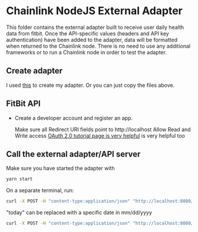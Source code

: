 # Chainlink NodeJS External Adapter

This folder contains the external adapter built to receive user daily health data from fitbit. Once the API-specific values (headers and API key authentication) have been added to the adapter, data will be formatted when returned to the Chainlink node. There is no need to use any additional frameworks or to run a Chainlink node in order to test the adapter.
## Create adapter
I used [this](https://github.com/thodges-gh/CL-EA-NodeJS-Template "CL-EA-NodeJS-Template") to create my adapter. Or you can just copy the files above.

## FitBit API
- Create a developer account and register an app.

   Make sure all Redirect URI fields point to http://localhost
   Allow Read and Write access
   [OAuth 2.0 tutorial page is very helpful](https://dev.fitbit.com/apps/oauthinteractivetutorial?clientEncodedId=238VNJ&clientSecret=707495e811e6a3e100516d5eb53d224c&redirectUri=http://localhost&applicationType=PERSONAL) is very helpful too


## Call the external adapter/API server
Make sure you have started the adapter with
```bash
yarn start
```
On a separate terminal, run:

```bash
curl -X POST -H "content-type:application/json" "http://localhost:8080/" --data '{ "id": 0, "data": {"date":"today"} }'
```
"today" can be replaced with a specific date in mm/dd/yyyy
```bash
curl -X POST -H "content-type:application/json" "http://localhost:8080/" --data '{ "id": 0, "data": {"date":"mm/dd/yyyy"} }'
```

